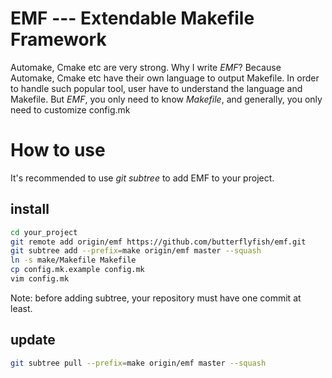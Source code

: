 # EMF --- Extendable Makefile Framework

Automake, Cmake etc are very strong. Why I write *EMF*? Because Automake,
Cmake etc have their own language to output Makefile. In order to handle
such popular tool, user have to understand the language and Makefile. But
*EMF*, you only need to know *Makefile*, and generally, you only need to
customize config.mk


# How to use

It's recommended to use *git subtree* to add EMF to your project.

## install

```sh
cd your_project
git remote add origin/emf https://github.com/butterflyfish/emf.git
git subtree add --prefix=make origin/emf master --squash
ln -s make/Makefile Makefile
cp config.mk.example config.mk
vim config.mk
```

Note: before adding subtree, your repository must have one commit at least.

## update

```sh
git subtree pull --prefix=make origin/emf master --squash
```
